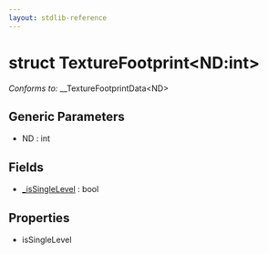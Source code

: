 ```yaml
---
layout: stdlib-reference
---
```


# struct TextureFootprint\<ND:int\>

*Conforms to:* \_\_TextureFootprintData\<ND\>

## Generic Parameters

* ND : int

## Fields

* [\_isSingleLevel](/stdlib-reference/types/TextureFootprint/isSingleLevel) : bool

## Properties

* isSingleLevel

